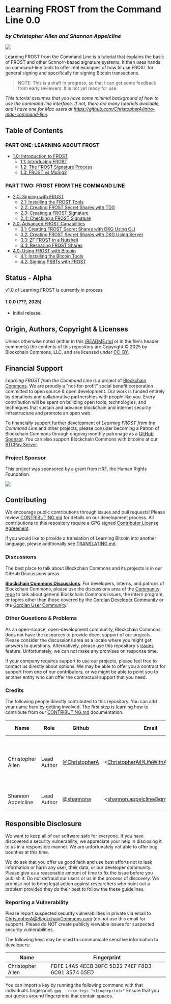 # Learning FROST from the Command Line 0.0
### _by Christopher Allen and Shannon Appelcline_

![](https://www.blockchaincommons.com/images/projects/lbtc-screen.png)

Learning FROST from the Command Line is a tutorial that explains the
basic of FROST and other Schnorr-based signature systems. It then uses
hands on command-line tools to offer real examples of how to use FROST
for general signing and specifically for signing Bitcoin transactions.

> NOTE: This is a draft in progress, so that I can get some feedback
from early reviewers. It is not yet ready for use.

_This tutorial assumes that you have some minimal background of how to
use the command line interface. If not, there are many tutorials
available, and I have one for Mac users at
https://github.com/ChristopherA/intro-mac-command-line._

## Table of Contents

### PART ONE: LEARNING ABOUT FROST

* [1.0: Introduction to FROST](01_0_Introduction.md)
  * [1.1: Introducing FROST](01_1_Introducing_FROST.md)
  * [1.2: The FROST Signature Process](01_2_FROST_Signature_Process.md)
  * [1.3: FROST vs MuSig2](01_3_FROST_vs_MuSig.md)
 
### PART TWO: FROST FROM THE COMMAND LINE

* [2.0: Signing with FROST](02_0_Signing_with_FROST.md)
  * [2.1: Installing the FROST Tools](02_1_Installing_FROST_Tools.md)
  * [2.2: Creating FROST Secret Shares with TDG](02_2_Creating_FROST_Secret_Shares_with_TDG.md)
  * [2.3: Creating a FROST Signature](02_3_Creating_FROST_Signature.md)
  * [2.4: Checking a FROST Signature](02_4_Checking_FROST_Signature.md)
* [3.0: Advanced FROST Capabilities](03_0_Advanced_FROST.md)  
  * [3.1: Creating FROST Secret Shares with DKG Using CLI](03_1_Creating_FROST_Secret_Shares_with_DKG_Using_CLI.md)
  * [3.2: Creating FROST Secret Shares with DKG Using Server](03_2_Creating_FROST_Secret_Shares_with_DKG_Using_Server.md)
  * [3.3: ZF FROST in a Nutshell](03_3_ZF_FROST_in_a_Nutshell.md)
  * [3.4: Resharing FROST Shares](03_4_Refreshing_FROST_Shares.md)
* [4.0: Using FROST with Bitcoin](04_0_FROST_and_Bitcoin.md)
  * [4.1: Installing the Bitcoin Tools](04_1_Installing_Bitcoin_Tools.md)
  * [4.2: Signing PSBTs with FROST](04_2_Signing_PSBTs_with_FROST.md)
  
## Status - Alpha

v1.0 of Learning FROST is currently in process

#### 1.0.0 (???, 2025)

* Initial release.

## Origin, Authors, Copyright & Licenses

Unless otherwise noted (either in this [/README.md](./README.md) or in
the file's header comments) the contents of this repository are
Copyright © 2025 by Blockchain Commons, LLC, and are licensed under
[CC-BY](./LICENSE-CC-BY-4.0.md).

## Financial Support

*Learning FROST from the Command Line* is a project of [Blockchain Commons](https://www.blockchaincommons.com/). We are proudly a "not-for-profit" social benefit corporation committed to open source & open development. Our work is funded entirely by donations and collaborative partnerships with people like you. Every contribution will be spent on building open tools, technologies, and techniques that sustain and advance blockchain and internet security infrastructure and promote an open web.

To financially support further development of *Learning FROST from the Command Line* and other projects, please consider becoming a Patron of Blockchain Commons through ongoing monthly patronage as a [GitHub Sponsor](https://github.com/sponsors/BlockchainCommons). You can also support Blockchain Commons with bitcoins at our [BTCPay Server](https://btcpay.blockchaincommons.com/).

### Project Sponsor

This project was sponsored by a grant from [HRF](https://hrf.org/),
the Human Rights Foundation.

![](https://www.blockchaincommons.com/images/sponsors/hrf-white.png)

## Contributing

We encourage public contributions through issues and pull requests! Please review [CONTRIBUTING.md](./CONTRIBUTING.md) for details on our development process. All contributions to this repository require a GPG signed [Contributor License Agreement](./CLA.md).

if you would like to provide a translation of Learning Bitcoin into another language, please additionally see [TRANSLATING.md](./TRANSLATING.md).

### Discussions

The best place to talk about Blockchain Commons and its projects is in our GitHub Discussions areas.

[**Blockchain Commons Discussions**](https://github.com/BlockchainCommons/Community/discussions). For developers, interns, and patrons of Blockchain Commons, please use the discussions area of the [Community repo](https://github.com/BlockchainCommons/Community) to talk about general Blockchain Commons issues, the intern program, or topics other than those covered by the [Gordian Developer Community](https://github.com/BlockchainCommons/Gordian-Developer-Community/discussions) or the 
[Gordian User Community](https://github.com/BlockchainCommons/Gordian/discussions).'

### Other Questions & Problems

As an open-source, open-development community, Blockchain Commons does not have the resources to provide direct support of our projects. Please consider the discussions area as a locale where you might get answers to questions. Alternatively, please use this repository's [issues](../../issues) feature. Unfortunately, we can not make any promises on response time.

If your company requires support to use our projects, please feel free to contact us directly about options. We may be able to offer you a contract for support from one of our contributors, or we might be able to point you to another entity who can offer the contractual support that you need.

### Credits

The following people directly contributed to this repository. You can add your name here by getting involved. The first step is learning how to contribute from our [CONTRIBUTING.md](./CONTRIBUTING.md) documentation.


| Name              | Role                | Github                                            | Email                                 | GPG Fingerprint                                    |
| ----------------- | ------------------- | ------------------------------------------------- | ------------------------------------- | -------------------------------------------------- |
| Christopher Allen | Lead Author | [@ChristopherA](https://github.com/ChristopherA) | \<ChristopherA@LifeWithAlacrity.com\> | FDFE 14A5 4ECB 30FC 5D22  74EF F8D3 6C91 3574 05ED |
| Shannon Appelcline |  Lead Author | [@shannona](https://github.com/shannona) | \<shannon.appelcline@gmail.com\> | 7EC6 B928 606F 27AD |


## Responsible Disclosure

We want to keep all of our software safe for everyone. If you have
discovered a security vulnerability, we appreciate your help in
disclosing it to us in a responsible manner. We are unfortunately not
able to offer bug bounties at this time.

We do ask that you offer us good faith and use best efforts not to leak information or harm any user, their data, or our developer community. Please give us a reasonable amount of time to fix the issue before you publish it. Do not defraud our users or us in the process of discovery. We promise not to bring legal action against researchers who point out a problem provided they do their best to follow the these guidelines.

### Reporting a Vulnerability

Please report suspected security vulnerabilities in private via email to ChristopherA@BlockchainCommons.com (do not use this email for support). Please do NOT create publicly viewable issues for suspected security vulnerabilities.

The following keys may be used to communicate sensitive information to developers:

| Name              | Fingerprint                                        |
| ----------------- | -------------------------------------------------- |
| Christopher Allen | FDFE 14A5 4ECB 30FC 5D22  74EF F8D3 6C91 3574 05ED |

You can import a key by running the following command with that individual’s fingerprint: `gpg --recv-keys "<fingerprint>"` Ensure that you put quotes around fingerprints that contain spaces.
